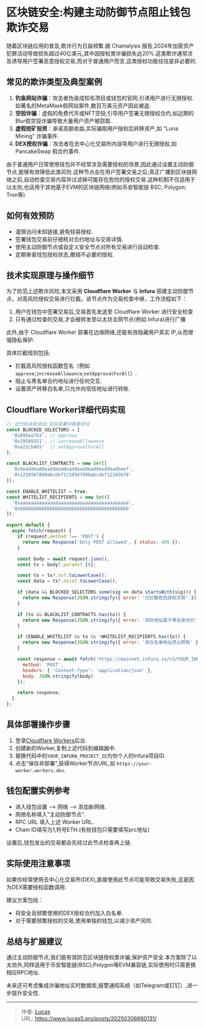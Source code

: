 # 区块链安全:构建主动防御节点阻止钱包欺诈交易


随着区块链应用的普及,欺诈行为日益频繁.据 Chainalysis 报告,2024年加密资产犯罪活动导致损失超过40亿美元,其中因授权类诈骗损失达20%.这类欺诈通常涉及诱导用户签署恶意授权交易,而对于普通用户而言,这类授权功能往往是非必要的.

## 常见的欺诈类型及典型案例

1. **钓鱼网站诈骗**：攻击者伪装成知名项目或钱包的官网,引诱用户进行无限授权.如著名的MetaMask假网站案件,数百万美元资产因此被盗.
2. **空投诈骗**：虚假的免费代币或NFT空投,引导用户签署无限授权合约,如近期的Blur假空投诈骗导致大量用户资产被窃取.
3. **虚假挖矿投资**：承诺高额收益,实际骗取用户授权后转移资产,如 "Luna Mining" 诈骗事件.
4. **DEX授权诈骗**：攻击者在去中心化交易所内误导用户进行无限授权,如 PancakeSwap 假合约事件.

由于普通用户日常使用钱包并不经常涉及需要授权的场景,因此通过设置主动防御节点,能够有效降低此类风险.这种节点会在用户签署交易之后;真正广播到区块链网络之前,自动检查交易内容并过滤掉可能存在危险的授权交易.这种机制不仅适用于以太坊,也适用于其他基于EVM的区块链网络(例如币安智能链 BSC; Polygon; Tron等).

## 如何有效预防

- 谨慎访问未知链接,避免轻易授权.
- 签署钱包交易前仔细核对合约地址与交易详情.
- 使用主动防御节点或自定义安全节点对所有交易进行自动检查.
- 定期审查钱包授权状态,撤销不必要的授权.

## 技术实现原理与操作细节

为了防范上述欺诈风险,本文采用 **Cloudflare Worker** 与 **Infura** 搭建主动防御节点，对高风险授权交易进行拦截。该节点作为交易检查中继，工作流程如下：

1. 用户在钱包中签署交易后,交易首先发送至 Cloudflare Worker 进行安全检查
2. 只有通过检查的交易,才会被转发至以太坊主网节点(例如 Infura)进行广播

此外,由于 Cloudflare Worker 部署在边缘网络,还能有效隐藏用户真实 IP,从而增强隐私保护.

具体拦截规则包括:

- 拦截高风险授权函数签名（例如`approve`;`increaseAllowance`;`setApprovalForAll`）.
- 阻止与黑名单合约地址进行任何交互.
- 设置资产转移白名单,只允许向信任地址进行转账.

## Cloudflare Worker详细代码实现

```js
// 此代码未经测试;实际部署中需要测试
const BLOCKED_SELECTORS = [
  '0x095ea7b3', // approve
  '0x39509351', // increaseAllowance
  '0xa22cb465'  // setApprovalForAll
];

const BLACKLIST_CONTRACTS = new Set([
  '0xdeaddeaddeaddeaddeaddeaddeaddeaddeadbeef',
  '0x1234567890abcdef1234567890abcdef12345678'
]);

const ENABLE_WHITELIST = true;
const WHITELIST_RECIPIENTS = new Set([
  '0xaaaaaaaaaaaaaaaaaaaaaaaaaaaaaaaaaaaaaaaa',
  '0xbbbbbbbbbbbbbbbbbbbbbbbbbbbbbbbbbbbbbbbb'
]);

export default {
  async fetch(request) {
    if (request.method !== 'POST') {
      return new Response('Only POST allowed', { status: 405 });
    }

    const body = await request.json();
    const tx = body?.params?.[0];

    const to = tx?.to?.toLowerCase();
    const data = tx?.data?.toLowerCase();

    if (data && BLOCKED_SELECTORS.some(sig => data.startsWith(sig))) {
      return new Response(JSON.stringify({ error: '已拦截危险授权交易' }), { status: 403 });
    }

    if (to && BLACKLIST_CONTRACTS.has(to)) {
      return new Response(JSON.stringify({ error: '目标地址属于黑名单合约' }), { status: 403 });
    }

    if (ENABLE_WHITELIST && to && !WHITELIST_RECIPIENTS.has(to)) {
      return new Response(JSON.stringify({ error: '非白名单地址禁止转账' }), { status: 403 });
    }

    const response = await fetch('https://mainnet.infura.io/v3/YOUR_INFURA_PROJECT_ID', {
      method: 'POST',
      headers: { 'Content-Type': 'application/json' },
      body: JSON.stringify(body)
    });

    return response;
  }
};
```

## 具体部署操作步骤

1. 登录[Cloudflare Workers](https://workers.cloudflare.com/)后台.
2. 创建新的Worker,复制上述代码到编辑器中.
3. 替换代码中的`YOUR_INFURA_PROJECT_ID`为你个人的Infura项目ID.
4. 点击"保存并部署",获得Worker节点URL,如 `https://your-worker.workers.dev`.

## 钱包配置实例参考

- 进入钱包设置 --> 网络 --> 添加新网络.
- 网络名称填入"主动防御节点".
- RPC URL 填入上述 Worker URL.
- Chain ID填写为1,符号ETH.(有些钱包只需要填写prc地址)

设置后,钱包发出的交易都会先经过此节点检查再上链.

## 实际使用注意事项

如果你经常使用去中心化交易所(DEX),直接使用此节点可能导致交易失败,这是因为DEX需要授权函数调用.

建议方案包括：

- 将安全且频繁使用的DEX授权合约加入白名单.
- 对于需要频繁授权的交易,使用单独的钱包,以减少资产风险.

## 总结与扩展建议

通过主动防御节点,我们能有效防范区块链授权类诈骗,保护资产安全.本方案除了以太坊外,同样适用于币安智能链(BSC);Polygon等EVM兼容链,实际使用时只需更换相应RPC地址.

未来还可考虑集成诈骗地址实时数据库;报警通知系统（如Telegram或钉钉）,进一步提升安全性.


---

> 作者: [Lucas](https://lucas5.xyz)  
> URL: https://www.lucas5.pro/posts/20250308660131/  

